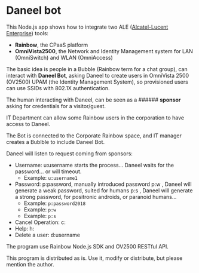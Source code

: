 # Daneel bot

This Node.js app shows how to integrate two ALE ([Alcatel-Lucent Enterprise](https://www.al-enterprise.com/)) tools:
- **Rainbow**, the CPaaS platform
- **OmniVista2500**, the Network and Identity Management system for LAN (OmniSwitch) and WLAN (OmniAccess)

The basic idea is people in a Bubble (Rainbow term for a chat group), can interact with **Daneel Bot**, asking Daneel to create users in OmniVista 2500 (OV2500) UPAM (the Identity Management System), so provisioned users can use SSIDs with 802.1X authentication.

The human interacting with Daneel, can be seen as a ###### **sponsor** asking for credentials for a visitor/guest.

IT Department can allow some Rainbow users in the corporation to have access to Daneel.

The Bot is connected to the Corporate Rainbow space, and IT manager creates a Bublble to include Daneel Bot.

Daneel will listen to request coming from sponsors:

- Username: u:username starts the process... Daneel waits for the password... or will timeout.
  - Example: `u:username1`
- Password: p:password, manually introduced password p:w , Daneel will generate a weak password, suited for humans p:s , Daneel will generate a strong password, for positronic androids, or paranoid humans...
  - Example: `p:password2018`
  - Example: `p:w`
  - Example: `p:s`
- Cancel Operation: c:
- Help: h:
- Delete a user: d:username

The program use Rainbow Node.js SDK and OV2500 RESTful API.

This program is distributed as is. Use it, modify or distribute, but please mention the author.
